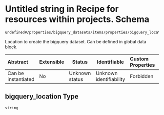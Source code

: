 # Untitled string in Recipe for resources within projects. Schema

```txt
undefined#/properties/bigquery_datasets/items/properties/bigquery_location
```

Location to create the bigquery dataset. Can be defined in global data block.


| Abstract            | Extensible | Status         | Identifiable            | Custom Properties | Additional Properties | Access Restrictions | Defined In                                                              |
| :------------------ | ---------- | -------------- | ----------------------- | :---------------- | --------------------- | ------------------- | ----------------------------------------------------------------------- |
| Can be instantiated | No         | Unknown status | Unknown identifiability | Forbidden         | Allowed               | none                | [resources.schema.json\*](resources.schema.json "open original schema") |

## bigquery_location Type

`string`
